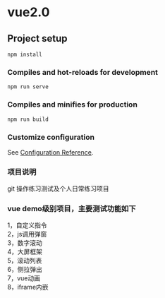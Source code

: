 # vue2.0

## Project setup

```
npm install
```
### Compiles and hot-reloads for development

```
npm run serve
```

### Compiles and minifies for production

```
npm run build
```

### Customize configuration
See [Configuration Reference](https://cli.vuejs.org/config/).

### 项目说明
git 操作练习测试及个人日常练习项目


### vue demo级别项目，主要测试功能如下
1，自定义指令</br>
2，js调用弹窗</br>
3，数字滚动</br>
4，大屏框架</br>
5，滚动列表</br>
6，侧拉弹出</br>
7，vue动画</br>
8，iframe内嵌</br>

